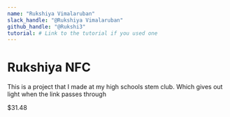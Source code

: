 ```yaml
---
name: "Rukshiya Vimalaruban"
slack_handle: "@Rukshiya Vimalaruban"
github_handle: "@Rukshi3"
tutorial: # Link to the tutorial if you used one
---
```


# Rukshiya NFC

This is a project that I made at my high schools stem club. Which gives out light when the link passes through

$31.48 

